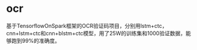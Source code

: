 # ocr
基于TensorflowOnSpark框架的OCR验证码项目，分别用lstm+ctc，cnn+lstm+ctc和cnn+blstm+ctc模型，用了25W的训练集和1000验证数据，能够跑到99%的准确度。
